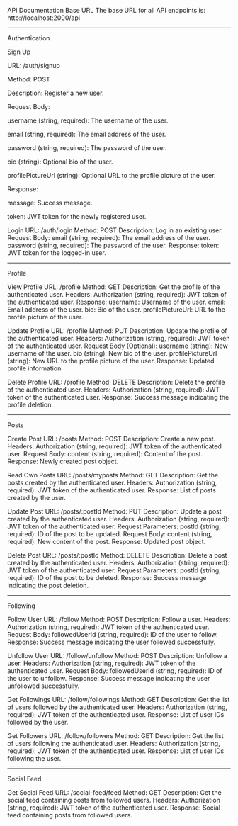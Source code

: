 API Documentation
Base URL
The base URL for all API endpoints is:
http://localhost:2000/api


---------------------------------------

Authentication

Sign Up

URL: /auth/signup

Method: POST

Description: Register a new user.

Request Body:

username (string, required): The username of the user.

email (string, required): The email address of the user.

password (string, required): The password of the user.

bio (string): Optional bio of the user.

profilePictureUrl (string): Optional URL to the profile picture of the user.

Response:

message: Success message.

token: JWT token for the newly registered user.


Login
URL: /auth/login
Method: POST
Description: Log in an existing user.
Request Body:
email (string, required): The email address of the user.
password (string, required): The password of the user.
Response:
token: JWT token for the logged-in user.

---------------------------------------

Profile

View Profile
URL: /profile
Method: GET
Description: Get the profile of the authenticated user.
Headers:
Authorization (string, required): JWT token of the authenticated user.
Response:
username: Username of the user.
email: Email address of the user.
bio: Bio of the user.
profilePictureUrl: URL to the profile picture of the user.

Update Profile
URL: /profile
Method: PUT
Description: Update the profile of the authenticated user.
Headers:
Authorization (string, required): JWT token of the authenticated user.
Request Body (Optional):
username (string): New username of the user.
bio (string): New bio of the user.
profilePictureUrl (string): New URL to the profile picture of the user.
Response:
Updated profile information.

Delete Profile
URL: /profile
Method: DELETE
Description: Delete the profile of the authenticated user.
Headers:
Authorization (string, required): JWT token of the authenticated user.
Response:
Success message indicating the profile deletion.



---------------------------------------

Posts

Create Post
URL: /posts
Method: POST
Description: Create a new post.
Headers:
Authorization (string, required): JWT token of the authenticated user.
Request Body:
content (string, required): Content of the post.
Response:
Newly created post object.

Read Own Posts
URL: /posts/myposts
Method: GET
Description: Get the posts created by the authenticated user.
Headers:
Authorization (string, required): JWT token of the authenticated user.
Response:
List of posts created by the user.

Update Post
URL: /posts/:postId
Method: PUT
Description: Update a post created by the authenticated user.
Headers:
Authorization (string, required): JWT token of the authenticated user.
Request Parameters:
postId (string, required): ID of the post to be updated.
Request Body:
content (string, required): New content of the post.
Response:
Updated post object.

Delete Post
URL: /posts/:postId
Method: DELETE
Description: Delete a post created by the authenticated user.
Headers:
Authorization (string, required): JWT token of the authenticated user.
Request Parameters:
postId (string, required): ID of the post to be deleted.
Response:
Success message indicating the post deletion.



---------------------------------------

Following

Follow User
URL: /follow
Method: POST
Description: Follow a user.
Headers:
Authorization (string, required): JWT token of the authenticated user.
Request Body:
followedUserId (string, required): ID of the user to follow.
Response:
Success message indicating the user followed successfully.

Unfollow User
URL: /follow/unfollow
Method: POST
Description: Unfollow a user.
Headers:
Authorization (string, required): JWT token of the authenticated user.
Request Body:
followedUserId (string, required): ID of the user to unfollow.
Response:
Success message indicating the user unfollowed successfully.

Get Followings
URL: /follow/followings
Method: GET
Description: Get the list of users followed by the authenticated user.
Headers:
Authorization (string, required): JWT token of the authenticated user.
Response:
List of user IDs followed by the user.

Get Followers
URL: /follow/followers
Method: GET
Description: Get the list of users following the authenticated user.
Headers:
Authorization (string, required): JWT token of the authenticated user.
Response:
List of user IDs following the user.



---------------------------------------

Social Feed

Get Social Feed
URL: /social-feed/feed
Method: GET
Description: Get the social feed containing posts from followed users.
Headers:
Authorization (string, required): JWT token of the authenticated user.
Response:
Social feed containing posts from followed users.